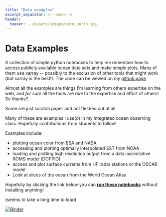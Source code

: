 ```yaml
---
title: "Data examples"
excerpt_separator: <!--more-->
header:
  teaser: ../assets/images/serm_north.jpg
---
```


# Data Examples

A collection of simple python notebooks to help me remember how to access publicly available ocean data sets and make simple plots. Many of them use xarray -- possibly to the exclusion of other tools that might work (but xarray is the best!). The code can be viewed on my [github page ](https://github.com/nlbeaird/ocean_data_examples)

Almost all the examples are things I'm learning from others expertise on the web, and *for sure* all the tools are due to the expertise and effort of others! So thanks!!

Some are just scratch paper and not fleshed out at all.

Many of these are examples I use(d) in my integrated ocean observing class. Hopefully contributions from students to follow!

Examples include:

* plotting ocean color from ESA and NASA
* accessing and plotting optimally interpolated SST from NOAA
* loading and plotting high resolution output from a data-assimilative ROMS model (DOPPIO)
* access and plot surface currents from HF radar stations or the OSCAR model
* Look at slices of the ocean from the World Ocean Atlas


Hopefully by clicking the link below you can [**run these notebooks**](https://mybinder.org/v2/gh/nlbeaird/ocean_data_examples.git/master) without installing anything!

(seems to take a long time to load)


[![Binder](https://mybinder.org/badge_logo.svg)](https://mybinder.org/v2/gh/nlbeaird/ocean_data_examples.git/master)
